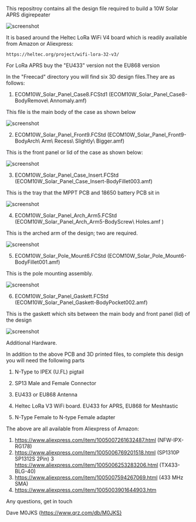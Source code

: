 This repositroy contains all the design file required to build a 10W Solar APRS digirepeater

![screenshot](Piccies/Screenshot_2025-02-25_17-19-51.png)

It is based around the Heltec LoRa WiFi V4 board which is readily available from Amazon or Aliexpress:

	https://heltec.org/project/wifi-lora-32-v3/

For LoRa APRS buy the "EU433" version not the EU868 version

In the "Freecad" directory you will find six 3D design files.They are as follows:

1. ECOM10W_Solar_Panel_Case8.FCStd1 (ECOM10W_Solar_Panel_Case8-BodyRemove\ Annomaly.amf)

This file is the main body of the case as shown below

![screenshot](Piccies/Screenshot_2025-03-09_15-33-06.png)

2. ECOM10W_Solar_Panel_Front9.FCStd (ECOM10W_Solar_Panel_Front9-BodyArch\ Arm\ Recess\ Slightly\ Bigger.amf)

This is the front panel or lid of the case as shown below:

![screenshot](Piccies/Screenshot_2025-03-09_15-33-38.png)

3. ECOM10W_Solar_Panel_Case_Insert.FCStd (ECOM10W_Solar_Panel_Case_Insert-BodyFillet003.amf)

This is the tray that the MPPT PCB and 18650 battery PCB sit in

![screenshot](Piccies/Screenshot_2025-03-09_15-34-38.png)

4. ECOM10W_Solar_Panel_Arch_Arm5.FCStd (ECOM10W_Solar_Panel_Arch_Arm5-BodyScrew\ Holes.amf )

This is the arched arm of the design; two are required.

![screenshot](Piccies/Screenshot_2025-03-09_15-34-08.png)

5. ECOM10W_Solar_Pole_Mount6.FCStd (ECOM10W_Solar_Pole_Mount6-BodyFillet001.amf)

This is the pole mounting assembly.

![screenshot](Piccies/Screenshot_2025-03-09_15-35-50.png)

6. ECOM10W_Solar_Panel_Gaskett.FCStd (ECOM10W_Solar_Panel_Gaskett-BodyPocket002.amf)

This is the gaskett which sits between the main body and front panel (lid) of the design

![screenshot](Piccies/Screenshot_2025-03-09_15-34-57.png)

Additional Hardware.

In addition to the above PCB and 3D printed files, to complete this design you will need the following parts

1. N-Type to IPEX (U.FL) pigtail

2. SP13 Male and Female Connector

3. EU433 or EU868 Antenna

4. Heltec LoRa V3 WiFi board. EU433 for APRS, EU868 for Meshtastic

5. N-Type Female to N-type Female adapter

The above are all available from Aliexpress of Amazon:

1. https://www.aliexpress.com/item/1005007261632487.html   (NFW-IPX-RG178)
2. https://www.aliexpress.com/item/1005006769201518.html   (SP1310P SP1312S 2Pin)
3  https://www.aliexpress.com/item/1005006253283206.html   (TX433-BLG-40)
4. https://www.aliexpress.com/item/1005007594267069.html   (433 MHz SMA)
5. https://www.aliexpress.com/item/1005003901644903.htm

Any questions, get in touch

Dave M0JKS {https://www.qrz.com/db/M0JKS}
